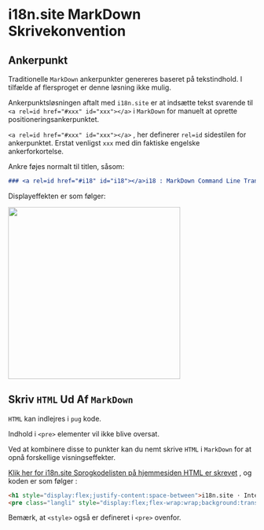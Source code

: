# i18n.site MarkDown Skrivekonvention

## Ankerpunkt

Traditionelle `MarkDown` ankerpunkter genereres baseret på tekstindhold. I tilfælde af flersproget er denne løsning ikke mulig.

Ankerpunktsløsningen aftalt med `i18n.site` er at indsætte tekst svarende til `<a rel=id href="#xxx" id="xxx"></a>` i `MarkDown` for manuelt at oprette positioneringsankerpunktet.

`<a rel=id href="#xxx" id="xxx"></a>` , her definerer `rel=id` sidestilen for ankerpunktet. Erstat venligst `xxx` med din faktiske engelske ankerforkortelse.

Ankre føjes normalt til titlen, såsom:

```md
### <a rel=id href="#i18" id="i18"></a>i18 : MarkDown Command Line Translation Tool
```

Displayeffekten er som følger:

<img src="//p.3ti.site/1721381136.avif" width="350">

## Skriv `HTML` Ud Af `MarkDown`

`HTML` kan indlejres i `pug` kode.

Indhold i `<pre>` elementer vil ikke blive oversat.

Ved at kombinere disse to punkter kan du nemt skrive `HTML` i `MarkDown` for at opnå forskellige visningseffekter.

[Klik her for i18n.site Sprogkodelisten på hjemmesiden HTML er skrevet](//raw.githubusercontent.com/i18n-site/md/main/zh/README.md) , og koden er som følger :

```html
<h1 style="display:flex;justify-content:space-between">i18n.site ⋅ International Solutions<img src="//p.3ti.site/logo.svg" style="user-select:none;margin-top:-1px;width:42px"></h1>
<pre class="langli" style="display:flex;flex-wrap:wrap;background:transparent;border:1px solid #eee;font-size:12px;box-shadow:0 0 3px inset #eee;padding:12px 5px 4px 12px;justify-content:space-between;"><style>pre.langli i{font-weight:300;font-family:s;margin-right:2px;margin-bottom:8px;font-style:normal;color:#666;border-bottom:1px dashed #ccc;}</style><i>English</i><i>简体中文</i><i>Deutsch</i> … …</pre>
```

Bemærk, at `<style>` også er defineret i `<pre>` ovenfor.